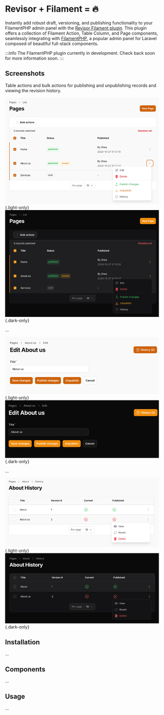 # Revisor + Filament = 🔥

Instantly add robust draft, versioning, and publishing functionality to your FilamentPHP admin panel with
the [Revisor Filament plugin](https://github.com/indracollective/laravel-revisor-filament). This plugin offers a
collection of Filament Action, Table Column, and Page components, seamlessly integrating
with [FilamentPHP](https://filamentphp.com), a popular admin panel for Laravel composed of beautiful full-stack
components.

:::info
The FilamentPHP plugin currently in development. Check back soon for more information soon.
:::

## Screenshots

Table actions and bulk actions for publishing and unpublishing records and viewing the revision history.

![List Records](./assets/screenshots/list_records.png){.light-only}
![List Records](./assets/screenshots/list_records_dark.png){.dark-only}

...

![Edit Records](./assets/screenshots/edit_record.png){.light-only}
![Edit Records](./assets/screenshots/edit_record_dark.png){.dark-only}

...

![View Versions](./assets/screenshots/view_version_record.png){.light-only}
![View Versions](./assets/screenshots/view_version_record_dark.png){.dark-only}

## Installation

...

## Components

...

## Usage

...
